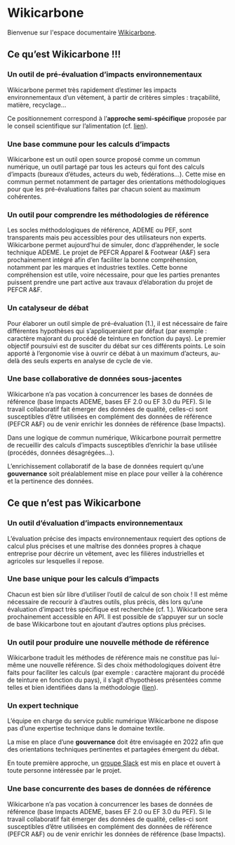 # Wikicarbone

Bienvenue sur l'espace documentaire [Wikicarbone](https://wikicarbone.beta.gouv.fr).

## Ce qu’est Wikicarbone !!!

### Un outil de **pré-évaluation** d’impacts environnementaux

Wikicarbone permet très rapidement d’estimer les impacts environnementaux d’un vêtement, à partir de critères simples : traçabilité, matière, recyclage…

Ce positionnement correspond à l’**approche semi-spécifique** proposée par le conseil scientifique sur l’alimentation (cf. [lien](https://www.ademe.fr/sites/default/files/assets/documents/affichage-environnemental-produits-alimentairs-synthese-conseil-scientifique.pdf)).

### Une base **commune** pour les calculs d’impacts

Wikicarbone est un outil open source proposé comme un commun numérique, un outil partagé par tous les acteurs qui font des calculs d’impacts (bureaux d’études, acteurs du web, fédérations…). Cette mise en commun permet notamment de partager des orientations méthodologiques pour que les pré-évaluations faites par chacun soient au maximum cohérentes.

### Un outil pour **comprendre** les méthodologies de référence

Les socles méthodologiques de référence, ADEME ou PEF, sont transparents mais peu accessibles pour des utilisateurs non experts. Wikicarbone permet aujourd’hui de simuler, donc d’appréhender, le socle technique ADEME. Le projet de PEFCR Apparel & Footwear (A\&F) sera prochainement intégré afin d’en faciliter la bonne compréhension, notamment par les marques et industries textiles. Cette bonne compréhension est utile, voire nécessaire, pour que les parties prenantes puissent prendre une part active aux travaux d’élaboration du projet de PEFCR A\&F.

### Un **catalyseur** de débat

Pour élaborer un outil simple de pré-évaluation (1.), il est nécessaire de faire différentes hypothèses qui s’appliqueraient par défaut (par exemple : caractère majorant du procédé de teinture en fonction du pays). Le premier objectif poursuivi est de susciter du débat sur ces différents points. Le soin apporté à l’ergonomie vise à ouvrir ce débat à un maximum d’acteurs, au-delà des seuls experts en analyse de cycle de vie.

### Une **base collaborative** de données sous-jacentes

Wikicarbone n’a pas vocation à concurrencer les bases de données de référence (base Impacts ADEME, bases EF 2.0 ou EF 3.0 du PEF). Si le travail collaboratif fait émerger des données de qualité, celles-ci sont susceptibles d’être utilisées en complément des données de référence (PEFCR A\&F) ou de venir enrichir les données de référence (base Impacts).

Dans une logique de commun numérique, Wikicarbone pourrait permettre de recueillir des calculs d’impacts susceptibles d’enrichir la base utilisée (procédés, données désagrégées…).

L’enrichissement collaboratif de la base de données requiert qu’une **gouvernance** soit préalablement mise en place pour veiller à la cohérence et la pertinence des données.

## Ce que n’est pas Wikicarbone

### Un outil d’**évaluation** d’impacts environnementaux

L’évaluation précise des impacts environnementaux requiert des options de calcul plus précises et une maîtrise des données propres à chaque entreprise pour décrire un vêtement, avec les filières industrielles et agricoles sur lesquelles il repose.

### Une base **unique** pour les calculs d’impacts

Chacun est bien sûr libre d’utiliser l’outil de calcul de son choix ! Il est même nécessaire de recourir à d’autres outils, plus précis, dès lors qu’une évaluation d’impact très spécifique est recherchée (cf. 1.). Wikicarbone sera prochainement accessible en API. Il est possible de s’appuyer sur un socle de base Wikicarbone tout en ajoutant d’autres options plus précises.

### Un outil pour **produire** une nouvelle méthode de référence

Wikicarbone traduit les méthodes de référence mais ne constitue pas lui-même une nouvelle référence. Si des choix méthodologiques doivent être faits pour faciliter les calculs (par exemple : caractère majorant du procédé de teinture en fonction du pays), il s’agit d’hypothèses présentées comme telles et bien identifiées dans la méthodologie ([lien](https://fabrique-numerique.gitbook.io/wikicarbone/methodologie/teinture#procede-de-teinture)).

### Un **expert** technique

L’équipe en charge du service public numérique Wikicarbone ne dispose pas d’une expertise technique dans le domaine textile.

La mise en place d’une **gouvernance** doit être envisagée en 2022 afin que des orientations techniques pertinentes et partagées émergent du débat.

En toute première approche, un [groupe Slack](https://wikicarbone.slack.com) est mis en place et ouvert à toute personne intéressée par le projet.

### Une base **concurrente** des bases de données de référence

Wikicarbone n’a pas vocation à concurrencer les bases de données de référence (base Impacts ADEME, bases EF 2.0 ou EF 3.0 du PEF). Si le travail collaboratif fait émerger des données de qualité, celles-ci sont susceptibles d’être utilisées en complément des données de référence (PEFCR A\&F) ou de venir enrichir les données de référence (base Impacts).
